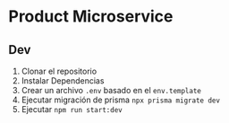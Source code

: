 # Product Microservice

## Dev

1. Clonar el repositorio
2. Instalar Dependencias
3. Crear un archivo `.env` basado en el `env.template`
4. Ejecutar migración de prisma `npx prisma migrate dev`
5. Ejecutar `npm run start:dev`